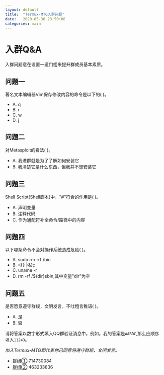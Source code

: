 ```yaml
---
layout: default
title:  "Termux-MTG入群问题"
date:   2020-05-30 23:50:00
categories: main
---
```

# 入群Q&A

入群问题意在设置一道门槛来提升群成员基本素质。

## 问题一

著名文本编辑器Vim保存修改内容的命令是以下的( )。

- A. q
- B. r
- C. w
- D. j


## 问题二

对Metasploit的看法( )。

- A. 我进群就是为了了解如何安装它
- B. 我清楚它是什么东西，但我并不想安装它

## 问题三

Shell Script(Shell脚本)中，"#"符合的作用是( )。

- A. 声明变量 
- B. 注释代码
- C. 作为通配符补全命令/路径中的内容

## 问题四

以下哪条命令不会对操作系统造成危险( )。

- A. sudo rm -rf /bin
- B. :(){:|:&};: 
- C. uname -r
- D. rm -rf /${dir}sbin,其中变量"dir"为空

## 问题五

是否愿意遵守群规，文明发言，不吐粗言稚语( )。

- A. 是
- B. 否

请将答案以数字形式填入QQ群验证消息中，例如，我的答案是`AABDC`,那么应顺序填入`11243`。

*加入Termux-MTG即代表你已同意将遵守群规，文明发言。*

- [群组①](https://qm.qq.com/cgi-bin/qm/qr?k=Hhx185mzUzb_tbJnUHh1UnASm9FGuqae&authKey=m5zVKyProRyudSRRsm2mfUiGjqMzGg9//nCgyTXFXCr1oj2TYZ6Uez2/sdcWrMuy&noverify=0 "一群"):714730084
- [群组②](https://qm.qq.com/cgi-bin/qm/qr?k=n5rWJl8FaLlp2jLtPVML5S3lSOphJEzj&authKey=s+E/oppAbs6Iz89vJh2LD3CbxurGQ5wH6LJf5b/KAimWYgP5nLYKM0EC8l6AcWme&noverify=0 "二群"):463233836

